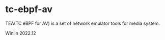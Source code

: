 # tc-ebpf-av

TEA(TC eBPF for AV) is a set of network emulator tools for media system.

Winlin 2022.12


